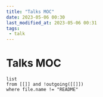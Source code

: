 ```yaml
---
title: "Talks MOC"
date: 2023-05-06 00:30
last_modified_at: 2023-05-06 00:31
tags:
 - talk
---
```


# Talks MOC

```dataview
list
from [[]] and !outgoing([[]])
where file.name != "README"
```
